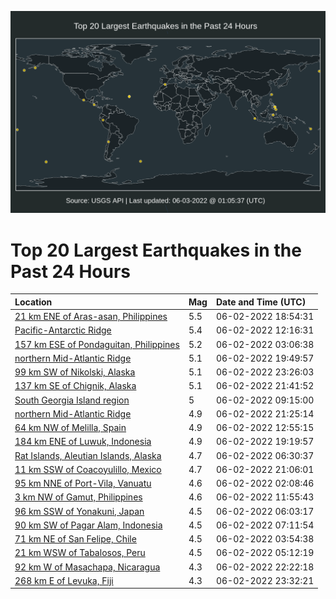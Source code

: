 ![Map](./map.png)

# Top 20 Largest Earthquakes in the Past 24 Hours

| Location | Mag | Date and Time (UTC) |
|:---|:---|:---|
| [21 km ENE of Aras-asan, Philippines](https://earthquake.usgs.gov/earthquakes/eventpage/us7000hefw) | 5.5 | 06-02-2022 18:54:31 |
| [Pacific-Antarctic Ridge](https://earthquake.usgs.gov/earthquakes/eventpage/us7000hebv) | 5.4 | 06-02-2022 12:16:31 |
| [157 km ESE of Pondaguitan, Philippines](https://earthquake.usgs.gov/earthquakes/eventpage/us7000he8r) | 5.2 | 06-02-2022 03:06:38 |
| [northern Mid-Atlantic Ridge](https://earthquake.usgs.gov/earthquakes/eventpage/us7000hegl) | 5.1 | 06-02-2022 19:49:57 |
| [99 km SW of Nikolski, Alaska](https://earthquake.usgs.gov/earthquakes/eventpage/us7000heii) | 5.1 | 06-02-2022 23:26:03 |
| [137 km SE of Chignik, Alaska](https://earthquake.usgs.gov/earthquakes/eventpage/ak02271dz3na) | 5.1 | 06-02-2022 21:41:52 |
| [South Georgia Island region](https://earthquake.usgs.gov/earthquakes/eventpage/us7000hean) | 5 | 06-02-2022 09:15:00 |
| [northern Mid-Atlantic Ridge](https://earthquake.usgs.gov/earthquakes/eventpage/us7000hehq) | 4.9 | 06-02-2022 21:25:14 |
| [64 km NW of Melilla, Spain](https://earthquake.usgs.gov/earthquakes/eventpage/us7000hec0) | 4.9 | 06-02-2022 12:55:15 |
| [184 km ENE of Luwuk, Indonesia](https://earthquake.usgs.gov/earthquakes/eventpage/us7000heg7) | 4.9 | 06-02-2022 19:19:57 |
| [Rat Islands, Aleutian Islands, Alaska](https://earthquake.usgs.gov/earthquakes/eventpage/us7000he9g) | 4.7 | 06-02-2022 06:30:37 |
| [11 km SSW of Coacoyulillo, Mexico](https://earthquake.usgs.gov/earthquakes/eventpage/us7000hehd) | 4.7 | 06-02-2022 21:06:01 |
| [95 km NNE of Port-Vila, Vanuatu](https://earthquake.usgs.gov/earthquakes/eventpage/us7000he8l) | 4.6 | 06-02-2022 02:08:46 |
| [3 km NW of Gamut, Philippines](https://earthquake.usgs.gov/earthquakes/eventpage/us7000hebj) | 4.6 | 06-02-2022 11:55:43 |
| [96 km SSW of Yonakuni, Japan](https://earthquake.usgs.gov/earthquakes/eventpage/us7000he9b) | 4.5 | 06-02-2022 06:03:17 |
| [90 km SW of Pagar Alam, Indonesia](https://earthquake.usgs.gov/earthquakes/eventpage/us7000he9z) | 4.5 | 06-02-2022 07:11:54 |
| [71 km NE of San Felipe, Chile](https://earthquake.usgs.gov/earthquakes/eventpage/us7000he8w) | 4.5 | 06-02-2022 03:54:38 |
| [21 km WSW of Tabalosos, Peru](https://earthquake.usgs.gov/earthquakes/eventpage/us7000he97) | 4.5 | 06-02-2022 05:12:19 |
| [92 km W of Masachapa, Nicaragua](https://earthquake.usgs.gov/earthquakes/eventpage/us7000hei1) | 4.3 | 06-02-2022 22:22:18 |
| [268 km E of Levuka, Fiji](https://earthquake.usgs.gov/earthquakes/eventpage/us7000heik) | 4.3 | 06-02-2022 23:32:21 |
